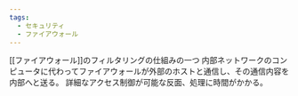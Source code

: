 ```yaml
---
tags:
  - セキュリティ
  - ファイアウォール
---
```

[[ファイアウォール]]のフィルタリングの仕組みの一つ
内部ネットワークのコンピュータに代わってファイアウォールが外部のホストと通信し、その通信内容を内部へと送る。
詳細なアクセス制御が可能な反面、処理に時間がかかる。